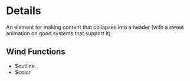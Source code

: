 # Details

An element for making content that collapses into a header (with a sweet
animation on good systems that support it).

## Wind Functions
- $outline
- $color

[html: examples/details.html : component.md]: #

